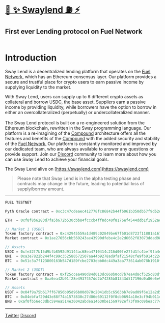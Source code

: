 # [🌴 ✨ Swaylend ⛽️ ⚡️](https://swaylend.com/)
## First ever Lending protocol on Fuel Network 

<figure><img src="https://static.tildacdn.com/tild3165-3835-4163-b062-666230613733/Tilda_badge_1200x630.jpg" alt=""><figcaption></figcaption></figure>

# Introduction

Sway Lend is a decentralized lending platform that operates on the [Fuel Network](https://fuel.network), which has an Ethereum consensus layer. Our platform provides a secure and trustful place for crypto users to earn passive income by supplying liquidity to the market.

With Sway Lend, users can supply up to 6 different crypto assets as collateral and borrow USDC, the base asset. Suppliers earn a passive income by providing liquidity, while borrowers have the option to borrow in either an overcollateralized (perpetually) or undercollateralized manner. \
\
The Sway Lend protocol is built on a re-engineered solution from the Ethereum blockchain, rewritten in the Sway programming language. Our platform is a re-imagining of the [Compound](https://compound.finance/) architecture offers all the features and benefits of the [Compound](https://compound.finance/) with the added security and stability of the [Fuel Network.](https://fuel.network) Our platform is constantly monitored and improved by our dedicated team, who are always available to answer any questions or provide support. Join our [Discord](https://discord.gg/Fwpqpk6vDB) community to learn more about how you can use Sway Lend to achieve your financial goals.

The Sway Lend alive on [https://swaylend.com](https://swaylend.com)


>Please note that Sway Lend is in the alpha testing phase and contracts may change in the future, leading to potential loss of supply/borrow amount.
---

```ts                                                          
FUEL TESTNET

Pyth Oracle contract = 0xc3c47cdeaec412778fc86842b44fb061b350db57f9d52def4f73036156f71506

ETH  = 0xf8f8b6283d7fa5b672b530cbb84fcccb4ff8dc40f8176ef4544ddb1f1952ad07

// Market 1 (USDC)
Token factory contract = 0xc42945559a1d489c02849be67f601d8723f11881a167645ea64417b0306f68e3
Market contract = 0x1ae27656cbb569243ae43990dfebe4c2e2d6662f83073ddad98b04a68d4101bd

// Assets
USDC = 0xfe32f7b15d9bfb8592d91144ac68ea4710414c216d00fe27fd1fc4bef9fa4e49
UNI  = 0xa3e7822b244f4c99c352580572507aa44b9278ad9faf21548cfe9fb914c22c8c
BTC  = 0x51c3a7f123800163b547d189fcbe2703ebb0dc449a3aa773614ab078b1910f76

// Market 2 (USDT)
Token factory contract = 0xf25ccea490d84d013dc660b0cd7b7ea4d8cf525c83df79cddc78264c0f5295cb
Market contract = 0xa6ea42b91f28e4937457dd2b74285b81343d517196d0a86e5e91d7247cffe4e0

// Assets
USDT = 0x04f9a75b617ff67856b05d96b00d070c2041db5c6563bb7e9ad09f6e12a2d57a
BTC  = 0x84ebfaf29d43e88f74a1573830c27d06e69112f0f0cb0694a10e3cf94b011cfd
BNB = 0xaf0fb56ec3dbc594ea514e36042abdea14630be1569792ef73f09c09beac77cb

```



---
[Twitter](https://twitter.com/swaylend)
[Discord](https://discord.gg/YT9kv2PF)
